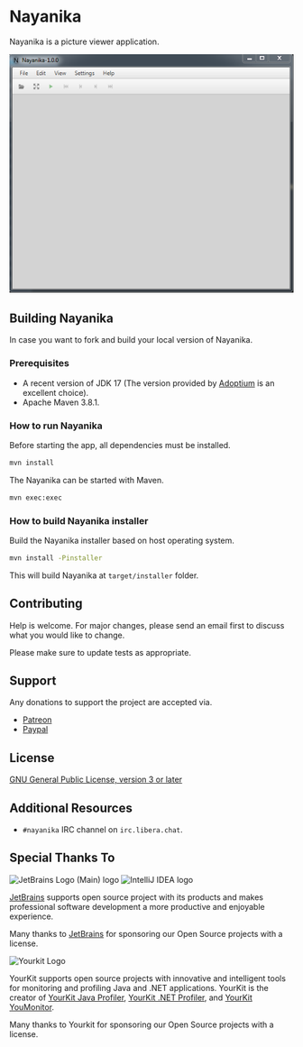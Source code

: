 # Nayanika

Nayanika is a picture viewer application.

![Screenshot](docs/img/nayanika-preview.png)

## Building Nayanika

In case you want to fork and build your local version of Nayanika.

### Prerequisites

- A recent version of JDK 17 (The version provided by [Adoptium](https://adoptium.net/) is an excellent choice).
- Apache Maven 3.8.1.

### How to run Nayanika

Before starting the app, all dependencies must be installed.

```bash
mvn install
```

The Nayanika can be started with Maven.

```bash
mvn exec:exec
```

### How to build Nayanika installer

Build the Nayanika installer based on host operating system.

```bash
mvn install -Pinstaller
```

This will build Nayanika at `target/installer` folder.

## Contributing

Help is welcome.
For major changes, please send an email first to discuss what you would like to change.

Please make sure to update tests as appropriate.

## Support

Any donations to support the project are accepted via.

- [Patreon](https://www.patreon.com/swardana)
- [Paypal](https://www.paypal.me/sukmawardana/10)

## License

[GNU General Public License, version 3 or later](COPYING)

## Additional Resources

- `#nayanika` IRC channel on `irc.libera.chat`.

## Special Thanks To

![JetBrains Logo (Main) logo](https://resources.jetbrains.com/storage/products/company/brand/logos/jb_beam.svg)
![IntelliJ IDEA logo](https://resources.jetbrains.com/storage/products/company/brand/logos/IntelliJ_IDEA_icon.svg)

[JetBrains](https://jb.gg/OpenSource) supports open source project with its products and makes professional
software development a more productive and enjoyable experience.

Many thanks to [JetBrains](https://jb.gg/OpenSource) for sponsoring our Open Source projects with a license.

![Yourkit Logo](https://www.yourkit.com/images/yklogo.png)

YourKit supports open source projects with innovative and intelligent tools for monitoring and profiling Java and .NET applications.
YourKit is the creator of [YourKit Java Profiler](https://www.yourkit.com/java/profiler/),
[YourKit .NET Profiler](https://www.yourkit.com/.net/profiler/),
and [YourKit YouMonitor](https://www.yourkit.com/youmonitor/).

Many thanks to Yourkit for sponsoring our Open Source projects with a license.
